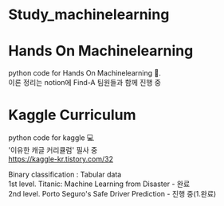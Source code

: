 # Study_machinelearning

# Hands On Machinelearning
python code for Hands On Machinelearning 📖.  
이론 정리는 notion에 Find-A 팀원들과 함께 진행 중



# Kaggle Curriculum
python code for kaggle 💻 \
'이유한 캐글 커리큘럼' 필사 중\
https://kaggle-kr.tistory.com/32

Binary classification : Tabular data\
1st level. Titanic: Machine Learning from Disaster - 완료\
2nd level. Porto Seguro's Safe Driver Prediction - 진행 중(1.완료)
